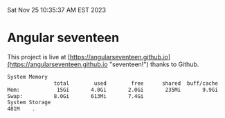 Sat Nov 25 10:35:37 AM EST 2023

# Angular seventeen


This project is live at [https://angularseventeen.github.io](https://angularseventeen.github.io "seventeen!") thanks to Github.

```bash
System Memory
               total        used        free      shared  buff/cache   available
Mem:            15Gi       4.0Gi       2.0Gi       235Mi       9.9Gi        11Gi
Swap:          8.0Gi       613Mi       7.4Gi
System Storage
481M	.
